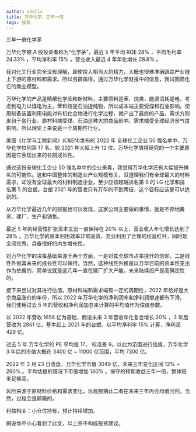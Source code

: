 ```yaml
---
author: shellc
title: 万华化学，三年一倍
tags: 投资
---
```


三年一倍化学茅

<!--more-->

万华化学被 A 股投资者称为“化学茅”，最近 5 年平均 ROE 28% ，平均毛利率 24.33% ，平均净利率 15% 。营业收入最近 4 年年化增长 28.6% 。

我对化工行业完全没有理解，即使投入相当大的精力，大概也很难准确跟踪产业链上下游的原材料和需求。所以另辟蹊径，通过万华化学财报中的信息，我试图简化它的商业模型。

万华化学的产品是精细化学品和新材料，主要原料是苯、烷类，能源消耗是电，考虑到电力以煤电为主，苯和烷是石油提纯物，所以成本端主要受煤和石油影响。使用制备装置利用电能对有机化合物进行化学过程，就产出了最终的产品，需求方则来自于各行业。原材料端受煤、石油这种大宗商品影响，需求端受全球经济景气度影响，所以理论上来说是一个周期性行业。

美国《化学与工程新闻》(C&EN)发布的 2022 年 全球化工企业 50 强名单中，万华化学位列第 17 名，较 2021 年大幅上升 12 位。万华化学值得研究的一个主要原因是它表现出来的长期成长性。

通过这份全球化工企业 50 强名单中的企业来看，我觉得万华化学还有大幅提升排名的可能性。这和中国整体的制造业产业规模有关，没道理我们有全球最大的材料需求，却没有全球最大的材料制造企业。至少应该超越排名第 9 的 LG 化学和排名第 5 的台塑。台塑 2021 年的营收只有万华的不到两倍，这个目标应该是可以达到的。

从万华化学最近几年的财报也可以发现，这家公司主要做的事情，就是不停地筹资、建厂、生产和销售。

最近 5 年的经营性扩张资本支出一直保持在 20% 以上，营业收入年化增长达到了 28% 。万华化学的资本利用效率非常高效，充分利用了合理的经营杠杆，同时现金流优秀，具备很好的内生增长性。

对万华化学的决策基础来源于两个方面，一是对其全球市占率提升的信仰，二是线性外推其未来的成长性可以保持。当然，这种线性外推是以万华目前的资本性支出作为依据的，简单说就是这几年一直在建厂扩大产能，未来陆续投产是高确定性的。

接下来尝试对其进行估值。原材料端和需求端有一定的周期性，2022 年恰好是大宗商品涨价的年份，所以 2022 年万华化学的净利润率和净利润增速都有下滑。我们使用过去 5 年的营收和净利润加总来计算的平均值作为估值参数。

以 2022 年营收 1656 亿为基础，假设未来 3 年营收年化复合增长 20% ，3 年后营收为 2861 亿，基本赶上 2021 年的台塑。以平均净利率 15% 计算，净利润 429 亿。

过去 5 年 万华化学的 PE 平均值 17， 标准差 9。以此为范围进行估值，万华化学 3 年后的市值大概在 3400 亿 ~ 11000 亿范围，平均 7300 亿。

2022 年 3 月 23 日收盘，万华化学市值 3049 亿，未来三年变化区间 12% ~ 260% 。平均估值的情况下市值增加 140% 。保守的预期收益三年一倍，整体赔率足够高。

风险来源于原材料价格和需求变化，乐观预期此二者在未来三年内会均值回归。当然，过程会是颠簸的。

利益相关：小仓位持有，预计持续增加。

假设你不小心看到了此文，以上并不构成投资建议。


